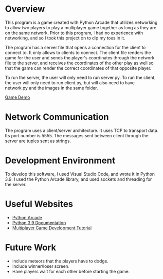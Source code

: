 # Overview

This program is a game created with Python Arcade that utilizes networking to allow two players to play a multiplayer game together as long as they are on the same network. Prior to this program, I had no experience with networking, and so I took this project on to dip my toes in it.

The program has a server file that opens a connection for the client to connect to. It only allows to clients to connect. The client file renders the game for the user and sends the player's coordinates through the network file to the server, and receives the coordinates of the other play as well so that the game can render the correct coordinates of that opposite player.

To run the server, the user will only need to run server.py. To run the client, the user will only need to run client.py, but will also need to have network.py and the images in the same folder.

[Game Demo](https://youtu.be/p3PlJz2Zy8g)

# Network Communication

The program uses a client/server architecture. It uses TCP to transport data. Its port number is 5555. The messages sent between client through the server are tuples sent as strings.

# Development Environment

To develop this software, I used Visual Studio Code, and wrote it in Python 3.9. I used the Python Arcade library, and used sockets and threading for the server.

# Useful Websites

* [Python Arcade](https://arcade.academy)
* [Python 3.9 Documentation](https://docs.python.org/3/)
* [Multiplayer Game Development Tutorial](https://www.youtube.com/watch?v=McoDjOCb2Zo&t=1015s)

# Future Work

* Include meteors that the players have to dodge.
* Include winner/loser screen.
* Have players wait for each other before starting the game.
